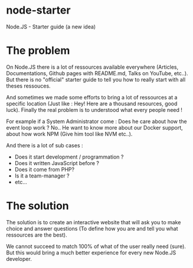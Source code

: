 # node-starter
Node.JS - Starter guide (a new idea)

# The problem

On Node.JS there is a lot of ressources available everywhere (Articles, Documentations, Github pages with README.md, Talks on YouTube, etc..). But there is no "official" starter guide to tell you how to really start with all theses ressouces.

And sometimes we made some efforts to bring a lot of ressources at a specific location (Just like : Hey! Here are a thousand resources, good luck). Finally the real problem is to understood what every people need !

For example if a System Administrator come : Does he care about how the event loop work ? No.. He want to know more about our Docker support, about how work NPM (Give him tool like NVM etc..).

And there is a lot of sub cases : 

- Does it start development / programmation ?
- Does it written JavaScript before ?
- Does it come from PHP?
- Is it a team-manager ?
- etc... 

# The solution

The solution is to create an interactive website that will ask you to make choice and answer questions (To define how you are and tell you what ressources are the best).

We cannot succeed to match 100% of what of the user really need (sure). But this would bring a much better experience for every new Node.JS developer.
